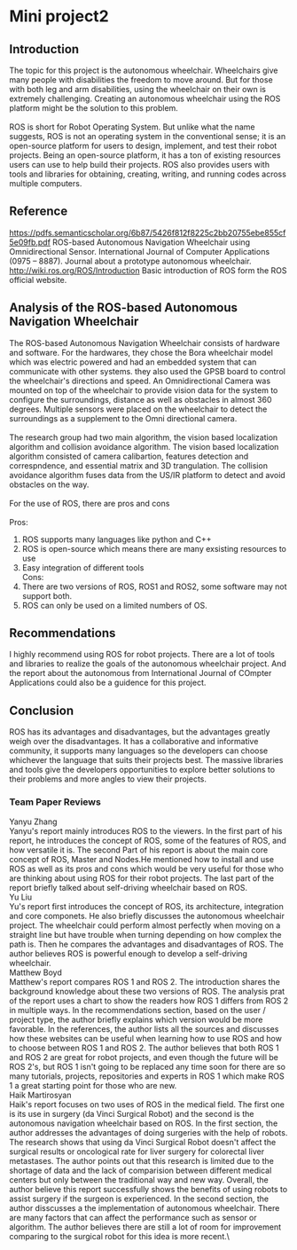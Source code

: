 
# Mini project2
## Introduction
The topic for this project is the autonomous wheelchair. Wheelchairs give many people with disabilities the freedom to move around. But for those with both leg and arm disabilities, using the wheelchair on their own is extremely challenging. Creating an autonomous wheelchair using the ROS platform might be the solution to this problem.\
\
ROS is short for Robot Operating System. But unlike what the name suggests, ROS is not an operating system in the conventional sense; it is an open-source platform for users to design, implement, and test their robot projects. Being an open-source platform, it has a ton of existing resources users can use to help build their projects.  ROS also provides users with tools and libraries for obtaining, creating, writing, and running codes across multiple computers. 
## Reference
https://pdfs.semanticscholar.org/6b87/5426f812f8225c2bb20755ebe855cf5e09fb.pdf ROS-based Autonomous Navigation Wheelchair using Omnidirectional Sensor. International Journal of Computer Applications (0975 – 8887). Journal about a prototype autonomous wheelchair.\
http://wiki.ros.org/ROS/Introduction Basic introduction of ROS form the ROS official website.
## Analysis of the ROS-based Autonomous Navigation Wheelchair
The ROS-based Autonomous Navigation Wheelchair consists of hardware and software. For the hardwares, they chose the Bora wheelchair model which was electric powered and had an embedded system that can communicate with other systems. they also used the GPSB board to control the wheelchair's directions and speed. An Omnidirectional Camera was mounted on top of the wheelchair to provide vision data for the system to configure the surroundings, distance as well as obstacles in almost 360 degrees. Multiple sensors were placed on the wheelchair to detect the surroundings as a supplement to the Omni directional camera.\
\
The research group had two main algorithm, the vision based localization algorithm and collision avoidance algorithm. The vision based localization algorithm consisted of camera calibartion, features detection and correspndence, and essential matrix and 3D trangulation. The collision avoidance algorithm fuses data from the US/IR platform to detect and avoid obstacles on the way.\
\
For the use of ROS, there are pros and cons\
\
Pros:
1. ROS supports many languages like python and C++
2. ROS is open-source which means there are many exsisting resources to use
3. Easy integration of different tools
\
Cons:
1. There are two versions of ROS, ROS1 and ROS2, some software may not support both.
2. ROS can only be used on a limited numbers of OS.
## Recommendations
I highly recommend using ROS for robot projects. There are a lot of tools and libraries to realize the goals of the autonomous wheelchair project. And the report about the autonomous from International Journal of COmpter Applications could also be a guidence for this project.
## Conclusion
ROS has its advantages and disadvantages, but the advantages greatly weigh over the disadvantages. It has a collaborative and informative community, it supports many languages so the developers can choose whichever the language that suits their projects best. The massive libraries and tools give the developers opportunities to explore better solutions to their problems and more angles to view their projects.

### Team Paper Reviews
Yanyu Zhang\
Yanyu's report mainly introduces ROS to the viewers. In the first part of his report, he introduces the concept of ROS, some of the features of ROS, and how versatile it is. The second Part of his report is about the main core concept of ROS, Master and Nodes.He mentioned how to install and use ROS as well as its pros and cons which would be very useful for those who are thinking about using ROS for their robot projects. The last part of the report briefly talked about self-driving wheelchair based on ROS.\
Yu Liu\
Yu's report first introduces the concept of ROS, its architecture, integration and core componets. He also briefly discusses the autonomous wheelchair project. The wheelchair could perform almost perfectly when moving on a straight line but have trouble when turning depending on how complex the path is. Then he compares the advantages and disadvantages of ROS. The author believes ROS is powerful enough to develop a self-driving wheelchair.\
Matthew Boyd\
Matthew's report compares ROS 1 and ROS 2. The introduction shares the background  knowledge about these two versions of ROS. The analysis prat of the report uses a chart to show the readers how ROS 1 differs from ROS 2 in multiple ways. In the recommendations section, based on the user / project type, the author briefly explains which version would be more favorable. In the references, the author lists all the sources and discusses how these websites can be useful when learning how to use ROS and how to choose between ROS 1 and ROS 2. The author believes that both ROS 1 and ROS 2 are great for robot projects, and even though the future will be ROS 2's, but ROS 1 isn't going to be replaced any time soon for there are so many tutorials, projects, repositories and experts in ROS 1 which make ROS 1 a great starting point for those who are new.\
Haik Martirosyan\
Haik's report focuses on two uses of ROS in the medical field. The first one is its use in surgery (da Vinci Surgical Robot) and the second is the autonomous navigation wheelchair based on ROS. In the first section, the author addresses the advantages of doing surgeries with the help of robots. The research shows that using da Vinci Surgical Robot doesn't affect the surgical results or oncological rate for liver surgery for colorectal liver metastases. The author points out that this research is limited due to the shortage of data and the lack of comparision between different medical centers but only between the traditional way and new way. Overall, the author believe this report successfully shows the benefits of using robots to assist surgery if the surgeon is experienced. In the second section, the author disscusses a the implementation of autonomous wheelchair. There are many factors that can affect the performance such as sensor or algorithm. The author believes there are still a lot of room for improvement comparing to the surgical robot for this idea is more recent.\
